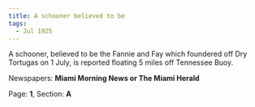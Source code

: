 ```yaml
---  
title: A schooner believed to be  
tags:  
  - Jul 1925  
---  
```

  
A schooner, believed to be the Fannie and Fay which foundered off Dry Tortugas on 1 July, is reported floating 5 miles off Tennessee Buoy.  
  
Newspapers: **Miami Morning News or The Miami Herald**  
  
Page: **1**, Section: **A** 

